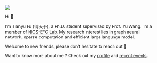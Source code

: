 <img src="https://capsule-render.vercel.app/api?type=waving&color=timeGradient&height=180&section=header&text=TianYu&fontSize=40&animation=fadeIn&fontAlignY=25&desc=Hi,%20how's%20everything&descAlignY=47" />

Hi 👋

I’m Tianyu Fu (傅天予), a Ph.D. student supervised by Prof. Yu Wang. I’m a member of [NICS-EFC Lab](http://nicsefc.ee.tsinghua.edu.cn). My research interest lies in graph neural network, sparse computation and efficient large language model.

Welcome to new friends, please don’t hesitate to reach out 🤗

Want to know more about me ? Check out my [profile](http://nicsefc.ee.tsinghua.edu.cn/people/TianyuFu) and [recent events](https://www.notion.so/fuvty/Homepage-55f41fe192df49379ea39b69e8fc08f3).
